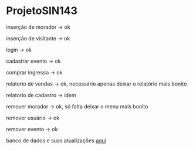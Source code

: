 # ProjetoSIN143




inserção de morador -> ok <p>
inserção de visitante -> ok <p>
login -> ok <p>
cadastrar evento -> ok <p>
comprar ingresso -> ok <p>
relatorio de vendas -> ok, necessário apenas deixar o relatório mais bonito <p>
relatorio de cadastro -> idem <p>
remover morador -> ok, só falta deixar o menu mais bonito <p>
remover usuário -> ok <p>
remover evento -> ok<p>


banco de dados e suas atualizações <a href="https://www.dropbox.com/sh/z98nuvb1ea5oxfr/AABLQKzRJTjPRwQIlIzayw33a?dl=0">aqui</a>
